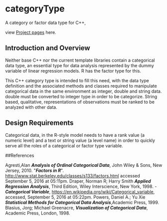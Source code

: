 # categoryType
A category or factor data type for C++,
  
view [Project pages](https://medmatix.github.io/categoryType/) here.

## Introduction and Overview
  
  Neither base C++ nor the current template libraries contain a categorical data type, an essential type for data analysis represented by the dummy variable of linear regression models. R has the factor type for this.
  
  This C++ category type is intended to fill this need, with the data type definition and the associated methods and classes required to manipulate categorical data in the same environment as integer, double and string data. double must be converted to integer type in order to be categorize. String based, qualitative, representations of observations must be ranked to be analyzed with other data.
  
## Design Requirements
  
  Categorical data, in the R-style model needs to have a rank value (a numeric level) and a text or string value (a level name) in order to quickly serve all the roles of a categorical or factor type variable.
  
##References
  
  Agresti,Alan _**Analysis of Ordinal Categorical Data**_, John Wiley & Sons, New Jersey, 2010.
  "_**Factors in R**_". http://www.stat.berkeley.edu/classes/s133/factors.html accessed September 5, 2016 at 05:11pm.
  Draper, Norman R; Harry Smith _**Applied Regression Analysis**_, Third Edition, Wiley Interscience, New York, 1998.
  _-**Categorical Variable**_, https://en.wikipedia.org/wiki/Categorical_variable, accessed, September 5, 2016 at 05:22pm.
  Powers, Daniel A.; Yu Xie _**Statistical Methods for Categorical Data Analysis**_,Academic Press, 1999.
  Blasius, Jorg; Michael Greenacre, _**Visualization of Categorical Data**_, Academic Press, London, 1998.


